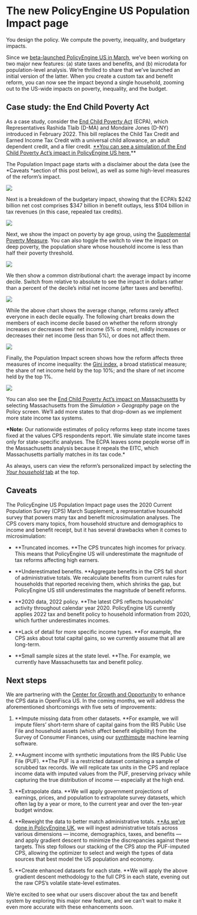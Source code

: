 # The new PolicyEngine US Population Impact page

You design the policy. We compute the poverty, inequality, and budgetary impacts.

Since we [beta-launched PolicyEngine US in March](https://blog.policyengine.org/policyengine-comes-stateside-cef88b122e48), we’ve been working on two major new features: (a) state taxes and benefits, and (b) microdata for population-level analysis. We’re thrilled to share that we’ve launched an initial version of the latter. When you create a custom tax and benefit reform, you can now see the impact beyond a single household, zooming out to the US-wide impacts on poverty, inequality, and the budget.

## Case study: the End Child Poverty Act

As a case study, consider the [End Child Poverty Act](https://www.congress.gov/bill/117th-congress/house-bill/6598?s=1&r=4) (ECPA), which Representatives Rashida Tlaib (D-MA) and Mondaire Jones (D-NY) introduced in February 2022. This bill replaces the Child Tax Credit and Earned Income Tax Credit with a universal child allowance, an adult dependent credit, and a filer credit. [\*\*You can see a simulation of the End Child Poverty Act’s impact in PolicyEngine US here.](https://policyengine.org/us/population-impact?abolish_eitc=1&end_child_poverty_act_adult_dependent_credit_amount=600&end_child_poverty_act_filer_credit_amount_HEAD_OF_HOUSEHOLD=600&end_child_poverty_act_filer_credit_amount_JOINT=1200&end_child_poverty_act_filer_credit_amount_SEPARATE=600&end_child_poverty_act_filer_credit_amount_SINGLE=600&end_child_poverty_act_filer_credit_amount_WIDOW=600&end_child_poverty_act_filer_credit_phase_out_start_HEAD_OF_HOUSEHOLD=20000&end_child_poverty_act_filer_credit_phase_out_start_JOINT=40000&end_child_poverty_act_filer_credit_phase_out_start_SEPARATE=20000&end_child_poverty_act_filer_credit_phase_out_start_SINGLE=20000&end_child_poverty_act_filer_credit_phase_out_start_WIDOW=20000&end_child_poverty_act_filer_credit_phase_out_rate=5&young_child_bi=4716&older_child_bi_age=19&abolish_non_refundable_ctc=1&abolish_refundable_ctc=1&young_adult_bi_age=20)\*\*

The Population Impact page starts with a disclaimer about the data (see the *Caveats *section of this post below), as well as some high-level measures of the reform’s impact.

![](https://cdn-images-1.medium.com/max/3200/0*FjhnllD4qmxZ7VU5)

Next is a breakdown of the budgetary impact, showing that the ECPA’s $242 billion net cost comprises $347 billion in benefit outlays, less $104 billion in tax revenues (in this case, repealed tax credits).

![](https://cdn-images-1.medium.com/max/3200/0*_X7ok61wCzUpisU9)

Next, we show the impact on poverty by age group, using the [Supplemental Poverty Measure](https://www.census.gov/topics/income-poverty/supplemental-poverty-measure.html). You can also toggle the switch to view the impact on deep poverty, the population share whose household income is less than half their poverty threshold.

![](https://cdn-images-1.medium.com/max/3200/0*U1_M0nGig_uxktg7)

We then show a common distributional chart: the average impact by income decile. Switch from relative to absolute to see the impact in dollars rather than a percent of the decile’s initial net income (after taxes and benefits).

![](https://cdn-images-1.medium.com/max/3200/0*gCvfQcPo2JBtnOe1)

While the above chart shows the average change, reforms rarely affect everyone in each decile equally. The following chart breaks down the members of each income decile based on whether the reform strongly increases or decreases their net income (5% or more), mildly increases or decreases their net income (less than 5%), or does not affect them.

![](https://cdn-images-1.medium.com/max/3200/0*m-KnmZb9JsxYuCt5)

Finally, the Population Impact screen shows how the reform affects three measures of income inequality: the [Gini index](https://en.wikipedia.org/wiki/Gini_coefficient), a broad statistical measure; the share of net income held by the top 10%; and the share of net income held by the top 1%.

![](https://cdn-images-1.medium.com/max/3200/0*GkAw2gWXxfWf2T3R)

You can also see the [End Child Poverty Act’s impact on Massachusetts](https://policyengine.org/us/population-impact?abolish_eitc=1&end_child_poverty_act_adult_dependent_credit_amount=600&end_child_poverty_act_filer_credit_amount_HEAD_OF_HOUSEHOLD=600&end_child_poverty_act_filer_credit_amount_JOINT=1200&end_child_poverty_act_filer_credit_amount_SEPARATE=600&end_child_poverty_act_filer_credit_amount_SINGLE=600&end_child_poverty_act_filer_credit_amount_WIDOW=600&end_child_poverty_act_filer_credit_phase_out_start_HEAD_OF_HOUSEHOLD=20000&end_child_poverty_act_filer_credit_phase_out_start_JOINT=40000&end_child_poverty_act_filer_credit_phase_out_start_SEPARATE=20000&end_child_poverty_act_filer_credit_phase_out_start_SINGLE=20000&end_child_poverty_act_filer_credit_phase_out_start_WIDOW=20000&end_child_poverty_act_filer_credit_phase_out_rate=5&young_child_bi=4716&older_child_bi_age=19&abolish_non_refundable_ctc=1&abolish_refundable_ctc=1&young_adult_bi_age=20&baseline_state_specific=MA) by selecting Massachusetts from the _Simulation > Geography_ page on the Policy screen. We’ll add more states to that drop-down as we implement more state income tax systems.

**\*Note:** Our nationwide estimates of policy reforms keep state income taxes fixed at the values CPS respondents report. We simulate state income taxes only for state-specific analyses. The ECPA leaves some people worse off in the Massachusetts analysis because it repeals the EITC, which Massachusetts partially matches in its tax code.\*

As always, users can view the reform’s personalized impact by selecting the [_Your household_ tab](https://policyengine.org/us/household?abolish_eitc=1&end_child_poverty_act_adult_dependent_credit_amount=600&end_child_poverty_act_filer_credit_amount_HEAD_OF_HOUSEHOLD=600&end_child_poverty_act_filer_credit_amount_JOINT=1200&end_child_poverty_act_filer_credit_amount_SEPARATE=600&end_child_poverty_act_filer_credit_amount_SINGLE=600&end_child_poverty_act_filer_credit_amount_WIDOW=600&end_child_poverty_act_filer_credit_phase_out_start_HEAD_OF_HOUSEHOLD=20000&end_child_poverty_act_filer_credit_phase_out_start_JOINT=40000&end_child_poverty_act_filer_credit_phase_out_start_SEPARATE=20000&end_child_poverty_act_filer_credit_phase_out_start_SINGLE=20000&end_child_poverty_act_filer_credit_phase_out_start_WIDOW=20000&end_child_poverty_act_filer_credit_phase_out_rate=5&young_child_bi=4716&older_child_bi_age=19&abolish_non_refundable_ctc=1&abolish_refundable_ctc=1&young_adult_bi_age=20) at the top.

## Caveats

The PolicyEngine US Population Impact page uses the 2020 Current Population Survey (CPS) March Supplement, a representative household survey that powers many tax and benefit microsimulation analyses. The CPS covers many topics, from household structure and demographics to income and benefit receipt, but it has several drawbacks when it comes to microsimulation:

- **Truncated incomes. **The CPS truncates high incomes for privacy. This means that PolicyEngine US will underestimate the magnitude of tax reforms affecting high earners.

- **Underestimated benefits. **Aggregate benefits in the CPS fall short of administrative totals. We recalculate benefits from current rules for households that reported receiving them, which shrinks the gap, but PolicyEngine US still underestimates the magnitude of benefit reforms.

- **2020 data, 2022 policy. **The latest CPS reflects households’ activity throughout calendar year 2020. PolicyEngine US currently applies 2022 tax and benefit policy to household information from 2020, which further underestimates incomes.

- **Lack of detail for more specific income types. **For example, the CPS asks about total capital gains, so we currently assume that all are long-term.

- **Small sample sizes at the state level. **The. For example, we currently have Massachusetts tax and benefit policy.

## Next steps

We are partnering with the [Center for Growth and Opportunity](http://thecgo.org) to enhance the CPS data in OpenFisca US. In the coming months, we will address the aforementioned shortcomings with five sets of improvements:

1. **Impute missing data from other datasets. **For example, we will impute filers’ short-term share of capital gains from the IRS Public Use File and household assets (which affect benefit eligibility) from the Survey of Consumer Finances, using our [synthimpute](https://github.com/policyengine/synthimpute) machine learning software.

1. **Augment income with synthetic imputations from the IRS Public Use File (PUF). **The PUF is a restricted dataset containing a sample of scrubbed tax records. We will replicate tax units in the CPS and replace income data with imputed values from the PUF, preserving privacy while capturing the true distribution of income — especially at the high end.

1. **Extrapolate data. **We will apply government projections of earnings, prices, and population to extrapolate survey datasets, which often lag by a year or more, to the current year and over the ten-year budget window.

1. **Reweight the data to better match administrative totals. [**As we’ve done in PolicyEngine UK](https://blog.policyengine.org/how-machine-learning-tools-make-policyengine-more-accurate-17af859cdd97), we will ingest administrative totals across various dimensions — income, demographics, taxes, and benefits — and apply gradient descent to minimize the discrepancies against these targets. This step follows our stacking of the CPS atop the PUF-imputed CPS, allowing the optimizer to select and weigh the types of data sources that best model the US population and economy.

1. **Create enhanced datasets for each state. **We will apply the above gradient descent methodology to the full CPS in each state, evening out the raw CPS’s volatile state-level estimates.

We’re excited to see what our users discover about the tax and benefit system by exploring this major new feature, and we can’t wait to make it even more accurate with these enhancements soon.
